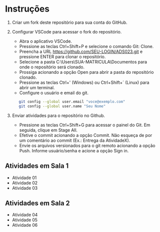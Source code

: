 # Instruções

1. Criar um fork deste repositório para sua conta do GitHub.
2. Configurar VSCode para acessar o fork do repositório.

   - Abra o aplicativo VSCode.
   - Pressione as teclas Ctrl+Shift+P e selecione o comando Git: Clone.
   - Preencha a URL <https://github.com/SEU-LOGIN/ADS023.git> e pressione ENTER para clonar o repositório.
   - Selecione a pasta C:\Users\SUA-MATRICULA\Documentos para onde o repositório será clonado.
   - Prossiga acionando a opção Open para abrir a pasta do repositório clonado.
   - Pressione as teclas Ctrl+' (Windows) ou Ctrl+Shift+´ (Linux) para abrir um terminal.
   - Configure o usuário e email do git.

   ```bash
      git config --global user.email "voce@exemplo.com"
      git config --global user.name "Seu Nome"
   ```

3. Enviar atividades para o repositório no Github.

   - Pressione as teclas Ctrl+Shift+G para acessar o painel do Git. Em seguida, clique em Stage All.
   - Efetive o commit acionando a opção Commit. Não esqueça de por um comentário ao commit (Ex.: Entrega da AtividadeX).
   - Envie os arquivos versionados para o git remoto acionando a opção Push. Informe usuário/senha e acione a opção Sign in.
  
## Atividades em Sala 1

- Atividade 01
- Atividade 02
- Atividade 03

## Atividades em Sala 2

- Atividade 04
- Atividade 05
- Atividade 06

